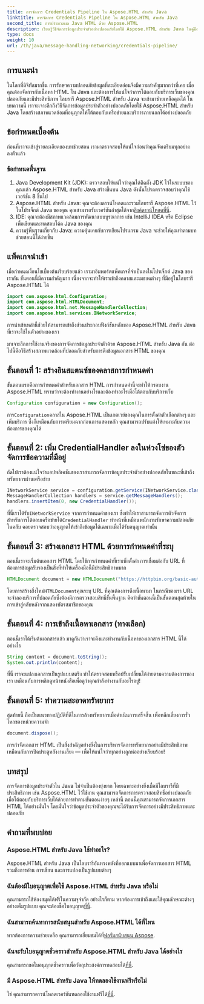 ```yaml
---
title: การจัดการ Credentials Pipeline ใน Aspose.HTML สำหรับ Java
linktitle: การจัดการ Credentials Pipeline ใน Aspose.HTML สำหรับ Java
second_title: การประมวลผล Java HTML ด้วย Aspose.HTML
description: เรียนรู้วิธีจัดการข้อมูลประจำตัวอย่างปลอดภัยโดยใช้ Aspose.HTML สำหรับ Java ในคู่มือทีละขั้นตอนนี้ สำรวจเคล็ดลับสำคัญและแนวทางปฏิบัติที่ดีที่สุด
type: docs
weight: 10
url: /th/java/message-handling-networking/credentials-pipeline/
---
```

## การแนะนำ
ในโลกที่ดิจิทัลมากขึ้น การรักษาความปลอดภัยข้อมูลที่ละเอียดอ่อนจึงมีความสำคัญมากกว่าที่เคย เมื่อคุณต้องจัดการกับเนื้อหา HTML ใน Java และต้องการให้แน่ใจว่าการโต้ตอบกับบริการเว็บของคุณปลอดภัยและมีประสิทธิภาพ ไลบรารี Aspose.HTML สำหรับ Java จะเข้ามาช่วยเหลือคุณได้ ในบทความนี้ เราจะเจาะลึกถึงวิธีจัดการข้อมูลประจำตัวอย่างปลอดภัยโดยใช้ Aspose.HTML สำหรับ Java โดยสร้างสภาพแวดล้อมที่อนุญาตให้โต้ตอบกับเครือข่ายและบริการภายนอกได้อย่างปลอดภัย
## ข้อกำหนดเบื้องต้น
ก่อนที่เราจะเข้าสู่รายละเอียดของบทช่วยสอน เรามาตรวจสอบให้แน่ใจก่อนว่าคุณจัดเตรียมทุกอย่างลงตัวแล้ว 
### ข้อกำหนดพื้นฐาน
1. Java Development Kit (JDK): ตรวจสอบให้แน่ใจว่าคุณได้ติดตั้ง JDK ไว้ในระบบของคุณแล้ว Aspose.HTML สำหรับ Java สร้างขึ้นบน Java ดังนั้นโปรดตรวจสอบว่าคุณใช้เวอร์ชัน 8 ขึ้นไป
2.  Aspose.HTML สำหรับ Java: คุณจะต้องดาวน์โหลดและรวมไลบรารี Aspose.HTML ไว้ในโปรเจ็กต์ Java ของคุณ คุณสามารถรับเวอร์ชันล่าสุดได้จาก[ลิงค์ดาวน์โหลดที่นี่](https://releases.aspose.com/html/java/).
3. IDE: คุณจะต้องมีสภาพแวดล้อมการพัฒนาแบบบูรณาการ เช่น IntelliJ IDEA หรือ Eclipse เพื่อเขียนและทดสอบโค้ด Java ของคุณ
4. ความรู้พื้นฐานเกี่ยวกับ Java: ความคุ้นเคยกับการเขียนโปรแกรม Java จะช่วยให้คุณทำตามบทช่วยสอนนี้ได้ง่ายขึ้น
## แพ็คเกจนำเข้า
เมื่อกำหนดเงื่อนไขเบื้องต้นเรียบร้อยแล้ว เรามาอิมพอร์ตแพ็คเกจที่จำเป็นลงในโปรเจ็กต์ Java ของเรากัน ขั้นตอนนี้มีความสำคัญมาก เนื่องจากจะทำให้เราเข้าถึงคลาสและเมธอดต่างๆ ที่มีอยู่ในไลบรารี Aspose.HTML ได้
```java
import com.aspose.html.Configuration;
import com.aspose.html.HTMLDocument;
import com.aspose.html.net.MessageHandlerCollection;
import com.aspose.html.services.INetworkService;
```
การนำเข้าเหล่านี้ช่วยให้สามารถเข้าถึงส่วนประกอบฟังก์ชันหลักของ Aspose.HTML สำหรับ Java ที่เราจะใช้ในตัวอย่างของเรา

มาเจาะลึกการใช้งานจริงของการจัดการข้อมูลประจำตัวด้วย Aspose.HTML สำหรับ Java กัน ต่อไปนี้คือวิธีสร้างสภาพแวดล้อมที่ปลอดภัยสำหรับการดึงข้อมูลเอกสาร HTML ของคุณ
## ขั้นตอนที่ 1: สร้างอินสแตนซ์ของคลาสการกำหนดค่า
ขั้นตอนแรกคือการกำหนดค่าสำหรับเอกสาร HTML การกำหนดค่านี้จะทำให้กรอบงาน Aspose.HTML ทราบว่าจะต้องทำงานอย่างไรและต้องทำอะไรเมื่อโต้ตอบกับบริการเว็บ
```java
Configuration configuration = new Configuration();
```
 การ`Configuration`คลาสใน Aspose.HTML เป็นเกตเวย์ของคุณในการตั้งค่าตัวเลือกต่างๆ และเพิ่มบริการ ซึ่งก็เหมือนกับการเตรียมฉากก่อนการแสดงหลัก คุณสามารถปรับแต่งให้เหมาะกับความต้องการของคุณได้
## ขั้นตอนที่ 2: เพิ่ม CredentialHandler ลงในห่วงโซ่ของตัวจัดการข้อความที่มีอยู่
ถัดไปเราต้องแน่ใจว่าแอปพลิเคชันของเราสามารถจัดการข้อมูลประจำตัวอย่างปลอดภัยในขณะที่เข้าถึงทรัพยากรผ่านเครือข่าย
```java
INetworkService service = configuration.getService(INetworkService.class);
MessageHandlerCollection handlers = service.getMessageHandlers();
handlers.insertItem(0, new CredentialHandler());
```
 ที่นี่เราได้รับ`INetworkService` จากการกำหนดค่าของเรา ซึ่งทำให้เราสามารถจัดการตัวจัดการสำหรับการโต้ตอบเครือข่ายได้`CredentialHandler` ทำหน้าที่เหมือนพนักงานรักษาความปลอดภัยในคลับ คอยตรวจสอบว่าอนุญาตให้เข้าถึงข้อมูลได้เฉพาะเมื่อได้รับอนุญาตเท่านั้น
## ขั้นตอนที่ 3: สร้างเอกสาร HTML ด้วยการกำหนดค่าที่ระบุ
ตอนนี้เราจะเริ่มต้นเอกสาร HTML โดยใช้การกำหนดค่าที่เราเพิ่งตั้งค่า การเชื่อมต่อกับ URL ที่ต้องการข้อมูลรับรองเป็นสิ่งที่ทำให้เครื่องมือนี้มีประสิทธิภาพมาก
```java
HTMLDocument document = new HTMLDocument("https://httpbin.org/basic-auth/username/securelystoredpassword", การกำหนดค่า);
```
 โดยการสร้างสิ่งใหม่`HTMLDocument`คุณระบุ URL ที่คุณต้องการดึงเนื้อหามา ในกรณีของเรา URL จะจำลองบริการที่ปลอดภัยซึ่งต้องมีการตรวจสอบสิทธิ์ขั้นพื้นฐาน คิดว่าขั้นตอนนี้เป็นขั้นตอนสุดท้ายในการเข้าสู่คลับหลังจากแสดงบัตรสมาชิกของคุณ
## ขั้นตอนที่ 4: การเข้าถึงเนื้อหาเอกสาร (ทางเลือก)
ตอนนี้เราได้เริ่มต้นเอกสารแล้ว มาดูกันว่าเราจะดึงและทำงานกับเนื้อหาของเอกสาร HTML นี้ได้อย่างไร
```java
String content = document.toString();
System.out.println(content);
```
ที่นี่ เราจะแปลงเอกสารเป็นรูปแบบสตริง ทำให้ตรวจสอบหรือปรับเปลี่ยนได้ง่ายตามความต้องการของเรา เหมือนกับการพลิกดูหน้าหนังสือเพื่อดูว่าคุณกำลังทำงานกับอะไรอยู่!
## ขั้นตอนที่ 5: ทำความสะอาดทรัพยากร
สุดท้ายนี้ ถือเป็นแนวทางปฏิบัติที่ดีในการล้างทรัพยากรเมื่อดำเนินการเสร็จสิ้น เพื่อหลีกเลี่ยงการรั่วไหลของหน่วยความจำ
```java
document.dispose();
```
การกำจัดเอกสาร HTML เป็นสิ่งสำคัญอย่างยิ่งในการบริหารจัดการทรัพยากรอย่างมีประสิทธิภาพ เหมือนกับการปิดประตูหลังงานเลี้ยง — เพื่อให้แน่ใจว่าทุกอย่างถูกห่ออย่างเรียบร้อย!
## บทสรุป
การจัดการข้อมูลประจำตัวใน Java ไม่จำเป็นต้องยุ่งยาก โดยเฉพาะอย่างยิ่งเมื่อมีไลบรารีที่มีประสิทธิภาพ เช่น Aspose.HTML ไว้ใช้งาน คุณสามารถจัดการการตรวจสอบสิทธิ์อย่างปลอดภัยเมื่อโต้ตอบกับบริการเว็บได้ด้วยการทำตามขั้นตอนง่ายๆ เหล่านี้ ตอนนี้คุณสามารถจัดการเอกสาร HTML ได้อย่างมั่นใจ โดยมั่นใจว่าข้อมูลประจำตัวของคุณจะได้รับการจัดการอย่างมีประสิทธิภาพและปลอดภัย

## คำถามที่พบบ่อย
### Aspose.HTML สำหรับ Java ใช้ทำอะไร?
Aspose.HTML สำหรับ Java เป็นไลบรารีอันทรงพลังที่ออกแบบมาเพื่อจัดการเอกสาร HTML รวมถึงการอ่าน การเขียน และการแปลงเป็นรูปแบบต่างๆ
### ฉันต้องมีใบอนุญาตเพื่อใช้ Aspose.HTML สำหรับ Java หรือไม่
 คุณสามารถใช้ห้องสมุดได้ฟรีในความจุจำกัด อย่างไรก็ตาม หากต้องการเข้าถึงและใช้คุณลักษณะต่างๆ อย่างเต็มรูปแบบ คุณจะต้องซื้อใบอนุญาต[ที่นี่](https://purchase.aspose.com/buy).
### ฉันสามารถค้นหาการสนับสนุนสำหรับ Aspose.HTML ได้ที่ไหน
 หากต้องการความช่วยเหลือ คุณสามารถเยี่ยมชมได้ที่[ฟอรั่มสนับสนุน Aspose](https://forum.aspose.com/c/html/29).
### ฉันจะรับใบอนุญาตชั่วคราวสำหรับ Aspose.HTML สำหรับ Java ได้อย่างไร
 คุณสามารถขอใบอนุญาตชั่วคราวเพื่อวัตถุประสงค์การทดสอบได้[ที่นี่](https://purchase.aspose.com/temporary-license/).
### มี Aspose.HTML สำหรับ Java ให้ทดลองใช้งานฟรีหรือไม่
 ใช่ คุณสามารถดาวน์โหลดเวอร์ชันทดลองใช้งานฟรีได้[ที่นี่](https://releases.aspose.com/).
